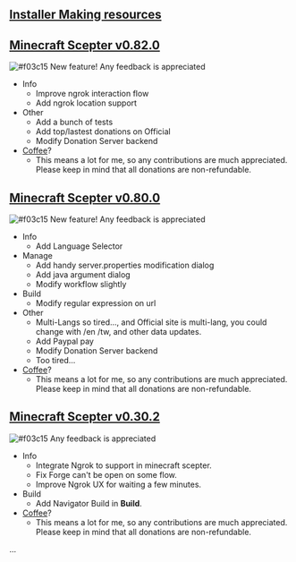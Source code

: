 [Installer Making resources](https://drive.google.com/open?id=1fjVOSpLl6JvrPHPLkFzHDUCmxA5aSnbO)
---
## [Minecraft Scepter v0.82.0](https://github.com/Tokenyet/MinecraftScepterVersioner/releases/download/0.82.0/minecraft_scepter.zip) ##
![#f03c15](https://placehold.it/15/f03c15/000000?text=+) New feature! Any feedback is appreciated

* Info
    -  Improve ngrok interaction flow
    -  Add ngrok location support
* Other
    -  Add a bunch of tests
    -  Add top/lastest donations on Official
    -  Modify Donation Server backend
* [Coffee](http://bit.ly/minecraftscepterdonation_en)?
    -  This means a lot for me, so any contributions are much appreciated. Please keep in mind that all donations are non-refundable.

## [Minecraft Scepter v0.80.0](https://github.com/Tokenyet/MinecraftScepterVersioner/releases/download/0.80.0/minecraft_scepter.zip) ##
![#f03c15](https://placehold.it/15/f03c15/000000?text=+) New feature! Any feedback is appreciated

* Info
    -  Add Language Selector
* Manage
    -  Add handy server.properties modification dialog
    -  Add java argument dialog
    -  Modify workflow slightly 
* Build
    -  Modify regular expression on url
* Other
    -  Multi-Langs so tired..., and Official site is multi-lang, you could change with /en /tw, and other data updates.
    -  Add Paypal pay
    -  Modify Donation Server backend
    -  Too tired...
* [Coffee](http://bit.ly/minecraftscepterdonation_en)?
    -  This means a lot for me, so any contributions are much appreciated. Please keep in mind that all donations are non-refundable.

## [Minecraft Scepter v0.30.2](https://github.com/Tokenyet/MinecraftScepterVersioner/releases/download/0.30.2/minecraft_scepter.zip) ##
![#f03c15](https://placehold.it/15/f03c15/000000?text=+) Any feedback is appreciated

* Info
    -  Integrate Ngrok to support in minecraft scepter.
    -  Fix Forge can't be open on some flow.
    -  Improve Ngrok UX for waiting a few minutes.
* Build
    -  Add Navigator Build in **Build**.
* [Coffee](http://bit.ly/minecraftscepterdonation_en)?
    -  This means a lot for me, so any contributions are much appreciated. Please keep in mind that all donations are non-refundable.

...